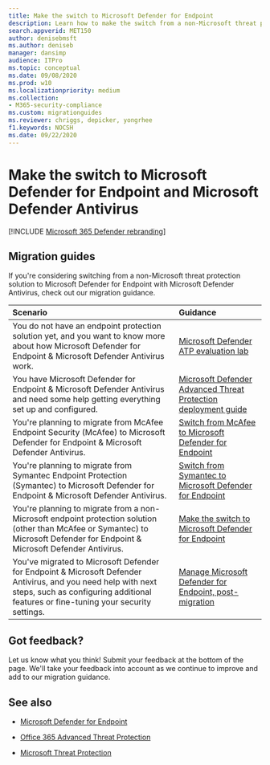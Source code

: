 ```yaml
---
title: Make the switch to Microsoft Defender for Endpoint
description: Learn how to make the switch from a non-Microsoft threat protection solution to Microsoft Defender for Endpoint
search.appverid: MET150    
author: denisebmsft
ms.author: deniseb
manager: dansimp
audience: ITPro
ms.topic: conceptual
ms.date: 09/08/2020 
ms.prod: w10
ms.localizationpriority: medium
ms.collection: 
- M365-security-compliance
ms.custom: migrationguides
ms.reviewer: chriggs, depicker, yongrhee
f1.keywords: NOCSH 
ms.date: 09/22/2020
---
```


# Make the switch to Microsoft Defender for Endpoint and Microsoft Defender Antivirus

[!INCLUDE [Microsoft 365 Defender rebranding](../../includes/microsoft-defender.md)]


## Migration guides

If you're considering switching from a non-Microsoft threat protection solution to Microsoft Defender for Endpoint with Microsoft Defender Antivirus, check out our migration guidance.

|Scenario |Guidance |
|:--|:--|
|You do not have an endpoint protection solution yet, and you want to know more about how Microsoft Defender for Endpoint & Microsoft Defender Antivirus work.  |[Microsoft Defender ATP evaluation lab](evaluation-lab.md)   |
|You have Microsoft Defender for Endpoint & Microsoft Defender Antivirus and need some help getting everything set up and configured.  |[Microsoft Defender Advanced Threat Protection deployment guide](deployment-phases.md)  |
|You're planning to migrate from McAfee Endpoint Security (McAfee) to Microsoft Defender for Endpoint & Microsoft Defender Antivirus. |[Switch from McAfee to Microsoft Defender for Endpoint](mcafee-to-microsoft-defender-migration.md) |
|You're planning to migrate from Symantec Endpoint Protection (Symantec) to Microsoft Defender for Endpoint & Microsoft Defender Antivirus. |[Switch from Symantec to Microsoft Defender for Endpoint](symantec-to-microsoft-defender-atp-migration.md) |
|You're planning to migrate from a non-Microsoft endpoint protection solution (other than McAfee or Symantec) to Microsoft Defender for Endpoint & Microsoft Defender Antivirus. |[Make the switch to Microsoft Defender for Endpoint](switch-to-microsoft-defender-migration.md)   |
|You've migrated to Microsoft Defender for Endpoint & Microsoft Defender Antivirus, and you need help with next steps, such as configuring additional features or fine-tuning your security settings. | [Manage Microsoft Defender for Endpoint, post-migration](manage-atp-post-migration.md) |


## Got feedback?

Let us know what you think! Submit your feedback at the bottom of the page. We'll take your feedback into account as we continue to improve and add to our migration guidance.

## See also

- [Microsoft Defender for Endpoint](https://docs.microsoft.com/windows/security/threat-protection)

- [Office 365 Advanced Threat Protection](https://docs.microsoft.com/microsoft-365/security/office-365-security/office-365-atp)

- [Microsoft Threat Protection](https://docs.microsoft.com/microsoft-365/security/mtp/microsoft-threat-protection?) 
